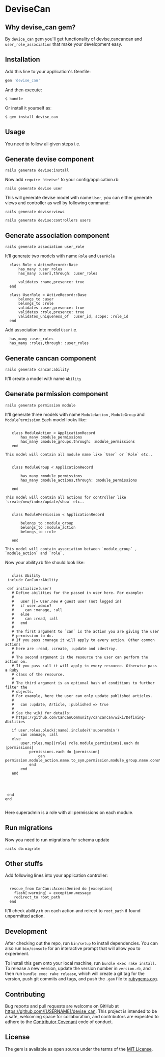 # DeviseCan

## Why **devise_can** gem?

By `device_can` gem you'll get functionality of devise,cancancan and `user_role_association` that make your development easy.

## Installation

Add this line to your application's Gemfile:

```ruby
gem 'devise_can'
```

And then execute:

    $ bundle

Or install it yourself as:

    $ gem install devise_can

## Usage

 You need to follow all given steps i.e.

 ## Generate devise component

 `rails generate devise:install`


 Now add `require 'devise'` to your config/application.rb



 `rails generate devise user`


 This will generate devise model with name `User`, you can either generate views and controller as well by following command:

 `rails generate devise:views`


 `rails generate devise:controllers users`



 ## Generate association component

 `rails generate association user_role`

  It'll generate two models with name `Role` and `UserRole`

  ```
  	class Role < ActiveRecord::Base
	    has_many :user_roles
	  	has_many :users,through: :user_roles

	    validates :name,presence: true
	end

  ```


  ```
  	class UserRole < ActiveRecord::Base
	  	belongs_to :user
	  	belongs_to :role
	  	validates :user,presence: true
	  	validates :role,presence: true
	  	validates_uniqueness_of  :user_id, scope: :role_id
	end

  ```

  Add association into model `User` i.e.

  ```
  	has_many :user_roles
    has_many :roles,through: :user_roles   

  ```



 ## Generate cancan component

 `rails generate cancan:ability`

 It'll create a model with name `Ability`


## Generate permission component

 `rails generate permission module`

 It'll generate three models with name `ModuleAction` , `ModuleGroup` and  `ModulePermission`.Each model looks like:

 ```

 	class ModuleAction < ApplicationRecord
		has_many :module_permissions
		has_many :module_groups,through: :module_permissions
	end

 ```

 	This model will contain all module name like `User` or `Role` etc..

 ```

 	class ModuleGroup < ApplicationRecord

		has_many :module_permissions
		has_many :module_actions,through: :module_permissions

	end

 ```

 	This model will contain all actions for controller like `create/new/index/update/show` etc..  

 ```

 	class ModulePermission < ApplicationRecord

		belongs_to :module_group
		belongs_to :module_action
		belongs_to :role

	end

 ```

 	This model will contain association between `module_group` , `module_action` and `role`.
 	 

 Now your ability.rb file should look like:

 ```

 	class Ability
  include CanCan::Ability

  def initialize(user)
    # Define abilities for the passed in user here. For example:
    #
    #   user ||= User.new # guest user (not logged in)
    #   if user.admin?
    #     can :manage, :all
    #   else
    #     can :read, :all
    #   end
    #
    # The first argument to `can` is the action you are giving the user
    # permission to do.
    # If you pass :manage it will apply to every action. Other common actions
    # here are :read, :create, :update and :destroy.
    #
    # The second argument is the resource the user can perform the action on.
    # If you pass :all it will apply to every resource. Otherwise pass a Ruby
    # class of the resource.
    #
    # The third argument is an optional hash of conditions to further filter the
    # objects.
    # For example, here the user can only update published articles.
    #
    #   can :update, Article, :published => true
    #
    # See the wiki for details:
    # https://github.com/CanCanCommunity/cancancan/wiki/Defining-Abilities
  
    if user.roles.pluck(:name).include?('superadmin')
        can :manage, :all
    else
        user.roles.map{|role| role.module_permissions}.each do |permissions|
            permissions.each do |permission|
                can permission.module_action.name.to_sym,permission.module_group.name.constantize
            end
        end
    end

    


  end
end


 ```

 Here superadmin is a role with all permissions on each module.

 ## Run migrations

 Now you need to run migrations for schema update

 `rails db:migrate`

 ## Other stuffs

  Add following lines into your application controller:

  ```

  	rescue_from CanCan::AccessDenied do |exception|
	  flash[:warning] = exception.message
	  redirect_to root_path
    end

  ```
  It'll check ability.rb on each action and reirect to `root_path` if found unpermitted action. 



## Development

After checking out the repo, run `bin/setup` to install dependencies. You can also run `bin/console` for an interactive prompt that will allow you to experiment.

To install this gem onto your local machine, run `bundle exec rake install`. To release a new version, update the version number in `version.rb`, and then run `bundle exec rake release`, which will create a git tag for the version, push git commits and tags, and push the `.gem` file to [rubygems.org](https://rubygems.org).

## Contributing

Bug reports and pull requests are welcome on GitHub at https://github.com/[USERNAME]/devise_can. This project is intended to be a safe, welcoming space for collaboration, and contributors are expected to adhere to the [Contributor Covenant](http://contributor-covenant.org) code of conduct.


## License

The gem is available as open source under the terms of the [MIT License](http://opensource.org/licenses/MIT).


